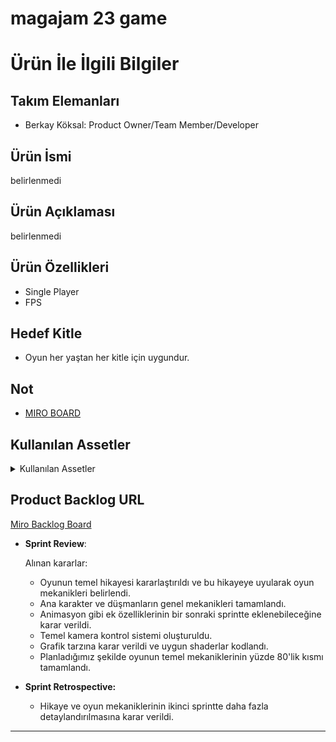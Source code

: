 # magajam 23 game

# Ürün İle İlgili Bilgiler

## Takım Elemanları

- Berkay Köksal: Product Owner/Team Member/Developer

## Ürün İsmi

 belirlenmedi

## Ürün Açıklaması

belirlenmedi

## Ürün Özellikleri

- Single Player
- FPS


## Hedef Kitle

- Oyun her yaştan her kitle için uygundur.


## Not
  
- [MIRO BOARD](https://miro.com/app/board/uXjVNOahVXw=/)
  
 ## Kullanılan Assetler


  <details>
  <summary>Kullanılan Assetler</summary>
    
  - [DoTween-Free](http://dotween.demigiant.com/getstarted.php)
    
</details>


## Product Backlog URL
[Miro Backlog Board]([https://trello.com/b/5L8c6miQ/cubecat](https://miro.com/app/board/uXjVNOahVXw=/))

- **Sprint Review**: 

    Alınan kararlar:

  - Oyunun temel hikayesi kararlaştırıldı ve bu hikayeye uyularak oyun mekanikleri belirlendi.
  - Ana karakter ve düşmanların genel mekanikleri tamamlandı.
  - Animasyon gibi ek özelliklerinin bir sonraki sprintte eklenebileceğine karar verildi.
  - Temel kamera kontrol sistemi oluşturuldu.
  - Grafik tarzına karar verildi ve uygun shaderlar kodlandı.
  - Planladığımız şekilde oyunun temel mekaniklerinin yüzde 80'lik kısmı tamamlandı.

- **Sprint Retrospective:**
  - Hikaye ve oyun mekaniklerinin ikinci sprintte daha fazla detaylandırılmasına karar verildi.
    

---


